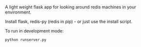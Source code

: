A light weight flask app for looking around redis machines in your environment.

Install flask, redis-py (redis in pip) - or just use the install script.

To run in development mode:
```
python runserver.py
```
